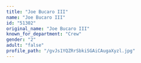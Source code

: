 ```yaml
---
title: "Joe Bucaro III"
name: "Joe Bucaro III"
id: "51302"
original_name: "Joe Bucaro III"
known_for_department: "Crew"
gender: "2"
adult: "false"
profile_path: "/gvJs1YQZRrSbkiSGAiCAugaXyzl.jpg"
---
```

